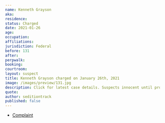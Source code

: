 ```yaml
---
name: Kenneth Grayson
aka:
residence:
status: Charged
date: 2021-01-26
age:
occupation:
affiliations:
jurisdiction: Federal
before: 131
after:
perpwalk:
booking:
courtroom:
layout: suspect
title: Kenneth Grayson charged on January 26th, 2021
image: /images/preview/131.jpg
description: Click for latest case details. Suspects innocent until proven guilty.
quote:
author: seditiontrack
published: false
---
```


- [Complaint](https://www.justice.gov/opa/page/file/1360506/download)
